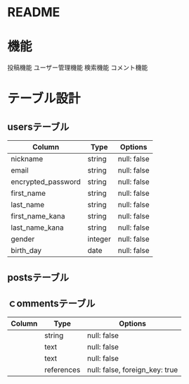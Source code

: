 # README

# 機能

投稿機能
ユーザー管理機能
検索機能
コメント機能

# テーブル設計

## usersテーブル
| Column             | Type    | Options     |
| ------------------ | ------- | ----------- |
| nickname           | string  | null: false |
| email              | string  | null: false |
| encrypted_password | string  | null: false |
| first_name         | string  | null: false |
| last_name          | string  | null: false |
| first_name_kana    | string  | null: false |
| last_name_kana     | string  | null: false |
| gender             | integer | null: false |
| birth_day          | date    | null: false |


## postsテーブル

## ｃommentsテーブル

| Column  | Type       | Options                        |
| ------- | ---------- | ------------------------------ |
|  | string     | null: false                    |
|  | text       | null: false                    |
|  | text       | null: false                    |
|  | references | null: false, foreign_key: true |